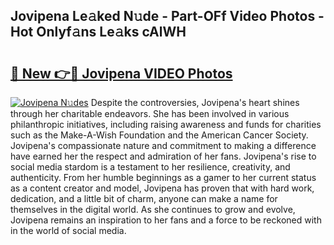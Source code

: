 ## Jovipena Le𝚊ked N𝚞de - Part-OFf Video Photos - Hot Onlyf𝚊ns Le𝚊ks cAlWH

# <h2><a href="http://ac10044.deff.icu/?id=Jovipena">🔗 New 👉🔴 Jovipena VIDEO Photos</a></h2>

[![Jovipena N𝚞des](https://i.imgur.com/rIISA9y.gif)](http://ac10044.deff.icu/?id=Jovipena)
Despite the controversies, Jovipena's heart shines through her charitable endeavors. She has been involved in various philanthropic initiatives, including raising awareness and funds for charities such as the Make-A-Wish Foundation and the American Cancer Society. Jovipena's compassionate nature and commitment to making a difference have earned her the respect and admiration of her fans. Jovipena's rise to social media stardom is a testament to her resilience, creativity, and authenticity. From her humble beginnings as a gamer to her current status as a content creator and model, Jovipena has proven that with hard work, dedication, and a little bit of charm, anyone can make a name for themselves in the digital world. As she continues to grow and evolve, Jovipena remains an inspiration to her fans and a force to be reckoned with in the world of social media.
